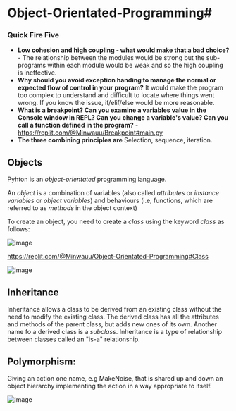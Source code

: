 # Object-Orientated-Programming#

### Quick Fire Five

- **Low cohesion and high coupling - what would make that a bad choice?** - The relationship between the modules would be strong but the sub-programs within each module would be weak and so the high coupling is ineffective.
- **Why should you avoid exception handing to manage the normal or expected flow of control in your program?** It would make the program too complex to understand and difficult to locate where things went wrong. If you know the issue, if/elif/else would be more reasonable. 
- **What is a breakpoint? Can you examine a variables value in the Console window in REPL? Can you change a variable's value? Can you call a function defined in the program?** - https://replit.com/@Minwauu/Breakpoint#main.py 
- **The three combining principles are** Selection, sequence, iteration.

## Objects

Pyhton is an *object-orientated* programming language.

An *object* is a combination of variables (also called *attributes* or *instance variables* or *object variables*) and behaviours (i.e, functions, which are referred to as *methods* in the object context)

To create an object, you need to create a *class* using the keyword *class* as follows: 

![image](https://user-images.githubusercontent.com/110039102/199710382-297ae305-f5bb-4ad6-8ba0-5b6768b8ad7c.png)

https://replit.com/@Minwauu/Object-Orientated-Programming#Class

![image](https://user-images.githubusercontent.com/110039102/200531608-d87ebf0c-2ba2-4b63-81d7-119ef163bc5d.png)

## Inheritance

Inheritance allows a class to be derived from an existing class without the need to modify the existing class. The derived class has all the attributes and methods of the parent class, but adds new ones of its own. Another name fo a derived class is a *subclass*. Inheritance is a type of relationship between classes called an "is-a" relationship.

## Polymorphism:

Giving an action one name, e.g MakeNoise, that is shared up and down an object hierarchy implementing the action in a way appropriate to itself.




![image](https://user-images.githubusercontent.com/110039102/200532575-6b7e331e-274c-46cb-8373-4d71e55ee600.png)

